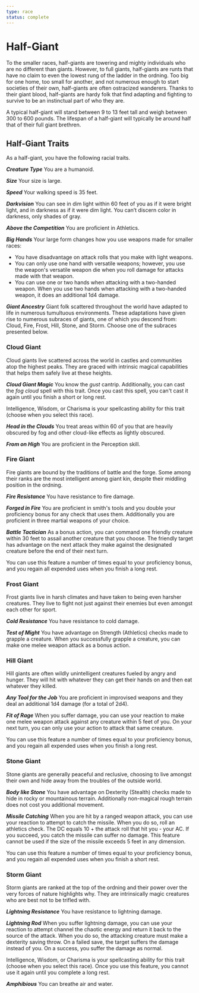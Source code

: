 ```yaml
---
type: race
status: complete
---
```

# Half-Giant

To the smaller races, half-giants are towering and mighty individuals who are no different than giants. However, to full giants, half-giants are runts that have no claim to even the lowest rung of the ladder in the ordning. Too big for one home, too small for another, and not numerous enough to start societies of their own, half-giants are often ostracized wanderers. Thanks to their giant blood, half-giants are hardy folk that find adapting and fighting to survive to be an instinctual part of who they are.

A typical half-giant will stand between 9 to 13 feet tall and weigh between 300 to 600 pounds. The lifespan of a half-giant will typically be around half that of their full giant brethren.

## Half-Giant Traits

As a half-giant, you have the following racial traits.
  
**_Creature Type_** You are a humanoid.
  
**_Size_** Your size is large.

**_Speed_** Your walking speed is 35 feet.

**_Darkvision_** You can see in dim light within 60 feet of you as if it were bright light, and in darkness as if it were dim light. You can’t discern color in darkness, only shades of gray.

**_Above the Competition_** You are proficient in Athletics.

**_Big Hands_** Your large form changes how you use weapons made for smaller races:
* You have disadvantage on attack rolls that you make with light weapons.
* You can only use one hand with versatile weapons; however, you use the weapon's versatile weapon die when you roll damage for attacks made with that weapon.
* You can use one or two hands when attacking with a two-handed weapon. When you use two hands when attacking with a two-handed weapon, it does an additional 1d4 damage.

**_Giant Ancestry_** Giant folk scattered throughout the world have adapted to life in numerous tumultuous environments. These adaptations have given rise to numerous subraces of giants, one of which you descend from: Cloud, Fire, Frost, Hill, Stone, and Storm. Choose one of the subraces presented below.

### Cloud Giant

Cloud giants live scattered across the world in castles and communities atop the highest peaks. They are graced with intrinsic magical capabilities that helps them safely live at these heights.

**_Cloud Giant Magic_** You know the *gust* cantrip. Additionally, you can cast the *fog cloud* spell with this trait. Once you cast this spell, you can't cast it again until you finish a short or long rest.

Intelligence, Wisdom, or Charisma is your spellcasting ability for this trait (choose when you select this race).

**_Head in the Clouds_** You treat areas within 60 of you that are heavily obscured by fog and other cloud-like effects as lightly obscured. 

**_From on High_** You are proficient in the Perception skill.

### Fire Giant

Fire giants are bound by the traditions of battle and the forge. Some among their ranks are the most intelligent among giant kin, despite their middling position in the ordning.

**_Fire Resistance_** You have resistance to fire damage.

**_Forged in Fire_** You are proficient in smith's tools and you double your proficiency bonus for any check that uses them. Additionally you are proficient in three martial weapons of your choice.

**_Battle Tactician_** As a bonus action, you can command one friendly creature within 30 feet to assail another creature that you choose. The friendly target has advantage on the next attack they make against the designated creature before the end of their next turn.

You can use this feature a number of times equal to your proficiency bonus, and you regain all expended uses when you finish a long rest.

### Frost Giant

Frost giants live in harsh climates and have taken to being even harsher creatures. They live to fight not just against their enemies but even amongst each other for sport.

**_Cold Resistance_** You have resistance to cold damage.

**_Test of Might_** You have advantage on Strength (Athletics) checks made to grapple a creature. When you successfully grapple a creature, you can make one melee weapon attack as a bonus action.

### Hill Giant

Hill giants are often wildly unintelligent creatures fueled by angry and hunger. They will hit with whatever they can get their hands on and then eat whatever they killed.

**_Any Tool for the Job_** You are proficient in improvised weapons and they deal an additional 1d4 damage (for a total of 2d4).

**_Fit of Rage_** When you suffer damage, you can use your reaction to make one melee weapon attack against any creature within 5 feet of you. On your next turn, you can only use your action to attack that same creature.

You can use this feature a number of times equal to your proficiency bonus, and you regain all expended uses when you finish a long rest.

### Stone Giant

Stone giants are generally peaceful and reclusive, choosing to live amongst their own and hide away from the troubles of the outside world.

**_Body like Stone_** You have advantage on Dexterity (Stealth) checks made to hide in rocky or mountainous terrain. Additionally non-magical rough terrain does not cost you additional movement.

**_Missile Catching_** When you are hit by a ranged weapon attack, you can use your reaction to attempt to catch the missile. When you do so, roll an athletics check. The DC equals 10 + the attack roll that hit you - your AC. If you succeed, you catch the missile can suffer no damage. This feature cannot be used if the size of the missile exceeds 5 feet in any dimension.

You can use this feature a number of times equal to your proficiency bonus, and you regain all expended uses when you finish a short rest.

### Storm Giant

Storm giants are ranked at the top of the ordning and their power over the very forces of nature highlights why. They are intrinsically magic creatures who are best not to be trifled with.

**_Lightning Resistance_** You have resistance to lightning damage.

**_Lightning Rod_** When you suffer lightning damage, you can use your reaction to attempt channel the chaotic energy and return it back to the source of the attack. When you do so, the attacking creature must make a dexterity saving throw. On a failed save, the target suffers the damage instead of you. On a success, you suffer the damage as normal.

Intelligence, Wisdom, or Charisma is your spellcasting ability for this trait (choose when you select this race). Once you use this feature, you cannot use it again until you complete a long rest.

**_Amphibious_** You can breathe air and water.